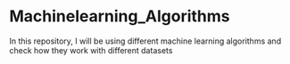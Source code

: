 # Machinelearning_Algorithms
In this repository, I will be using different machine learning algorithms and check how they work with different datasets
